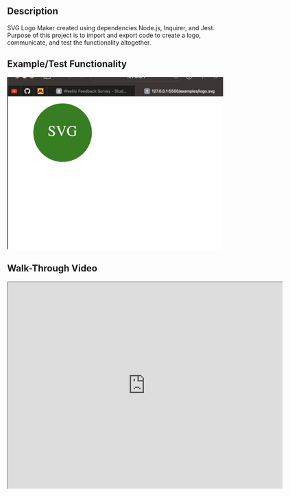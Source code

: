 ## Description
SVG Logo Maker created using dependencies Node.js, Inquirer, and Jest. Purpose of this project is to import and export code to create a logo, communicate, and test the functionality altogether.

## Example/Test Functionality

![alt text](./examples/Screenshot%20SVG.png)

## Walk-Through Video
<iframe src="https://drive.google.com/file/d/1yoeXcFkhLva954p_jnukKgEUiBjMzdWj/preview" width="640" height="480"></iframe>
